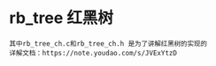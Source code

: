 # rb_tree 红黑树
	其中rb_tree_ch.c和rb_tree_ch.h 是为了讲解红黑树的实现的  
	详解文档：https://note.youdao.com/s/JVExYtzD  


